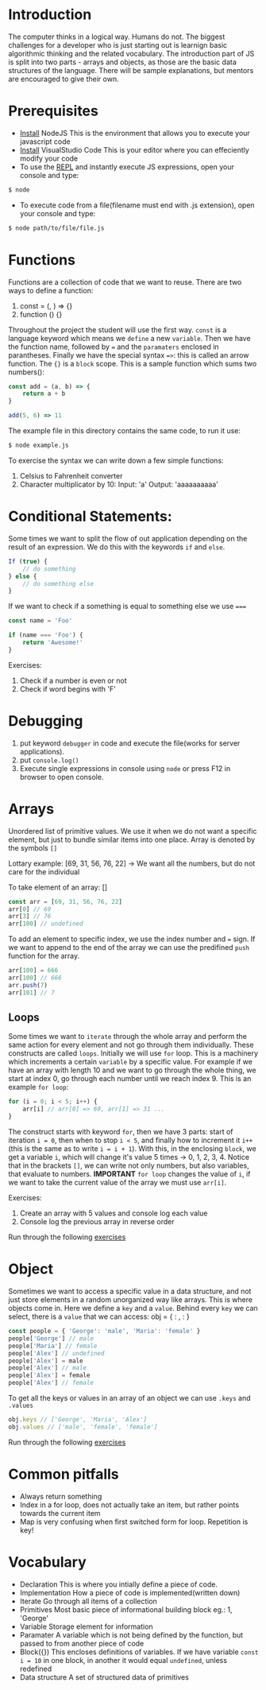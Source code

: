 # Introduction
The computer thinks in a logical way. Humans do not. The biggest challenges for a developer who is just starting out is learnign basic algorithmic thinking and the related vocabulary. The introduction part of JS is split into two parts - arrays and objects, as those are the basic data structures of the language. There will be sample explanations, but mentors are encouraged to give their own.

# Prerequisites
* [Install][node] NodeJS
  This is the environment that allows you to execute your javascript code
* [Install][vscode] VisualStudio Code
  This is your editor where you can effeciently modify your code
* To use the [REPL][repl] and instantly execute JS expressions, open your console and type:
```sh
$ node
```
  * To execute code from a file(filename must end with .js extension), open your console and type:
```sh
$ node path/to/file/file.js
```

# Functions
Functions are a collection of code that we want to reuse.
There are two ways to define a function:

1. const <funcName> = (<param1>, <param2>) => {}
2. function <name>(<params>) {}

Throughout the project the student will use the first way.
`const` is a language keyword which means we `define` a new `variable`. Then we
have the function name, followed by `=` and the `paramaters` enclosed in
parantheses. Finally we have the special syntax `=>`: this is called an arrow
function. The `{}` is a `block` scope.
This is a sample function which sums two numbers():
```js
const add = (a, b) => {
    return a + b
}

add(5, 6) => 11
```
The example file in this directory contains the same code, to run it use:
```sh
$ node example.js
```
To exercise the syntax we can write down a few simple functions:
1. Celsius to Fahrenheit converter
2. Character multiplicator by 10:
Input: 'a'
Output: 'aaaaaaaaaa'

# Conditional Statements:
Some times we want to split the flow of out application depending on the result of an expression. We do this with the keywords `if` and `else`.
```js
If (true) {
    // do something
} else {
    // do something else
}
```
If we want to check if a something is equal to something else we use `===`
```js
const name = 'Foo'

if (name === 'Foo') {
    return 'Awesome!'
}
```

Exercises:
1. Check if a number is even or not
2. Check if word begins with 'F'

# Debugging
1. put keyword `debugger` in code and execute the file(works for server applications).
2. put `console.log()`
3. Execute single expressions in console using `node` or press F12 in browser to open console.

# Arrays
Unordered list of primitive values. We use it when we do not want a specific element, but just to bundle similar items into one place. Array is denoted by the symbols `[]`

Lottary example: [69, 31, 56, 76, 22] -> We want all the numbers, but do not care for the individual

To take element of an array: <arrayName>[<number>]
```js
const arr = [69, 31, 56, 76, 22]
arr[0] // 69
arr[3] // 76
arr[100] // undefined
```

To add an element to specific index, we use the index number and `=` sign. If we want to append to the end of the array we can use the predifined `push` function for the array.
```js
arr[100] = 666
arr[100] // 666
arr.push(7)
arr[101] // 7
```

## Loops
Some times we want to `iterate` through the whole array and perform the same action for every element and not go through them individually. These constructs are called `loops`. Initially we will use `for` loop. This is a machinery which increments a certain `variable` by a specific value. For example if we have an array with length 10 and we want to go through the whole thing, we start at index 0, go through each number until we reach index 9. This is an example `for loop`:
```js
for (i = 0; i < 5; i++) {
    arr[i] // arr[0] => 69, arr[1] => 31 ...
}
```

The construct starts with keyword `for`, then we have 3 parts: start of iteration `i = 0`, then when to stop `i < 5`, and finally how to increment it `i++`(this is the same as to write `i = i + 1`). With this, in the enclosing `block`, we get a variable `i`, which will change it's value 5 times -> 0, 1, 2, 3, 4. Notice that in the brackets `[]`, we can write not only numbers, but also variables, that evaluate to numbers. **IMPORTANT** `for loop` changes the value of `i`, if we want to take the current value of the array we must use `arr[i]`.

Exercises:
1. Create an array with 5 values and console log each value
2. Console log the previous array in reverse order

Run through the following [exercises][exArr]

# Object
Sometimes we want to access a specific value in a data structure, and not just store elements in a random unorganized way like arrays. This is where objects come in. Here we define a `key` and a `value`. Behind every `key` we can select, there is a `value` that we can access:
obj = { <key1>: <value1>, <key2>: <value2> }
```js
const people = { 'George': 'male', 'Maria': 'female' }
people['George'] // male
people['Maria'] // female
people['Alex'] // undefined
people['Alex'] = male
people['Alex'] // male
people['Alex'] = female
people['Alex'] // female
```
To get all the keys or values in an array of an object we can use `.keys` and `.values`

```js
obj.keys // ['George', 'Maria', 'Alex']
obj.values // ['male', 'female', 'female']
```

Run through the following [exercises][exObj]

# Common pitfalls
* Always return something
* Index in a for loop, does not actually take an item, but rather points towards
  the current item
* Map is very confusing when first switched form for loop. Repetition is key!

# Vocabulary
* Declaration
This is where you intially define a piece of code.
* Implementation
How a piece of code is implemented(written down)
* Iterate
Go through all items of a collection
* Primitives
Most basic piece of informational building block eg.: 1, 'George'
* Variable
Storage element for information
* Paramater
A variable which is not being defined by the function, but passed to from another piece of code
* Block({})
This encloses definitions of variables. If we have variable `const i = 10` in one block, in another it would equal `undefined`, unless redefined
* Data structure
A set of structured data of primitives

[node]: https://nodejs.org/en/
[vscode]: https://code.visualstudio.com/
[repl]: https://en.wikipedia.org/wiki/Read%E2%80%93eval%E2%80%93print_loop
[exArr]: https://github.com/mihailgeorgiev94/padawan-project/blob/master/introduction/introduction-tasks.md
[exObj]: https://github.com/mihailgeorgiev94/padawan-project/blob/master/introduction/introduction-tasks-part-two.md
